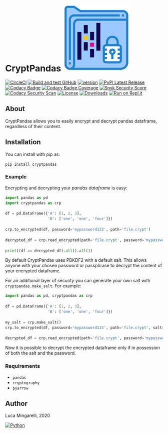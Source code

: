 # CryptPandas ![](https://raw.githubusercontent.com/LucaMingarelli/CryptPandas/master/cryptpandas/res/encrypted.svg)

[![CircleCI](https://circleci.com/gh/LucaMingarelli/CryptPandas.svg?style=svg&circle-token=23ad3dc02a697420107b82330e00b944f9ea53ed)](https://app.circleci.com/pipelines/github/LucaMingarelli/CryptPandas)
[![Build and test GitHub](https://github.com/lucamingarelli/CryptPandas/actions/workflows/build-and-test.yml/badge.svg)](https://github.com/LucaMingarelli/CryptPandas/actions)
[![version](https://img.shields.io/badge/version-1.0.0-success.svg)](#)
[![PyPI Latest Release](https://img.shields.io/pypi/v/CryptPandas.svg)](https://pypi.org/project/CryptPandas/)
[![Codacy Badge](https://api.codacy.com/project/badge/Grade/153275ef99d84ec89045afedf639ad35)](https://app.codacy.com/gh/LucaMingarelli/CryptPandas?utm_source=github.com&utm_medium=referral&utm_content=LucaMingarelli/CryptPandas&utm_campaign=Badge_Grade_Settings)
[![Codacy Badge Coverage](https://app.codacy.com/project/badge/Coverage/6e3fd357feba4659be21858c6c7f39f2)](https://www.codacy.com/gh/LucaMingarelli/CryptPandas/dashboard?utm_source=github.com&utm_medium=referral&utm_content=LucaMingarelli/CryptPandas&utm_campaign=Badge_Coverage)
[![Snyk Security Score](https://snyk-widget.herokuapp.com/badge/pip/cryptpandas/1.0.0/badge.svg)](https://snyk.io/vuln/pip:CryptPandas)
[![Codacy Security Scan](https://github.com/LucaMingarelli/CryptPandas/actions/workflows/codacy-analysis.yml/badge.svg)](https://github.com/LucaMingarelli/CryptPandas/actions/workflows/codacy-analysis.yml)
[![License](https://img.shields.io/pypi/l/CryptPandas.svg)](https://github.com/LucaMingarelli/CryptPandas/blob/master/LICENSE.txt)
[![Downloads](https://static.pepy.tech/personalized-badge/cryptpandas?period=total&units=international_system&left_color=grey&right_color=blue&left_text=Downloads)](https://pepy.tech/project/cryptpandas)
[![Run on Repl.it](https://repl.it/badge/github/lucamingarelli/cryptpandas)](https://replit.com/@lucamingarelli/Try-out-CryptPandas#main.py)

## About

CryptPandas allows you to easily encrypt and decrypt pandas dataframe, regardless of their content.

## Installation
You can install with pip as:

`pip install cryptpandas`

### Example

Encrypting and decrypting your *pandas dataframe* is easy:

```python
import pandas as pd
import cryptpandas as crp

df = pd.DataFrame({'A': [1, 2, 3],
                   'B': ['one', 'one', 'four']})

crp.to_encrypted(df, password='mypassword123', path='file.crypt')

decrypted_df = crp.read_encrypted(path='file.crypt', password='mypassword123')

print((df == decrypted_df).all().all())
```

By default CryptPandas uses PBKDF2 with a default salt. 
This allows anyone with your chosen password or passphrase to decrypt the content of your encrypted dataframe.

For an additional layer of security you can generate your own salt with `cryptpandas.make_salt`.
For example:

```python
import pandas as pd, cryptpandas as crp

df = pd.DataFrame({'A': [1, 2, 3],
                   'B': ['one', 'one', 'four']})

my_salt = crp.make_salt()
crp.to_encrypted(df, password='mypassword123', path='file.crypt', salt=my_salt)

decrypted_df = crp.read_encrypted(path='file.crypt', password='mypassword123', salt=my_salt)
```
Now it is possible to decrypt the encrypted dataframe only if in possession of both the salt and the password. 

### Requirements

-   `pandas`
-   `cryptography`
-   `pyarrow`

## Author

Luca Mingarelli, 2020

[![Python](https://img.shields.io/static/v1?label=made%20with&message=Python&color=blue&style=for-the-badge&logo=Python&logoColor=white)](#)
